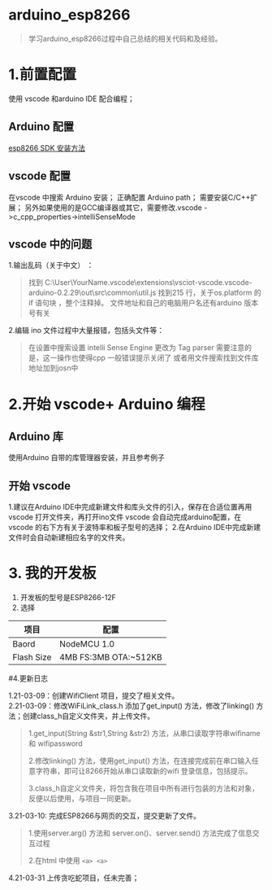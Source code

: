 # arduino_esp8266
>学习arduino_esp8266过程中自己总结的相关代码和及经验。
# 1.前置配置
使用 vscode 和arduino IDE 配合编程；

## Arduino 配置
[esp8266 SDK 安装方法](https://www.arduino.cn/thread-76029-1-1.html)

## vscode 配置
在vscode 中搜索 Arduino 安装；
正确配置 Arduino path；
需要安装C/C++扩展；
另外如果使用的是GCC编译器或其它，需要修改.vscode ->c_cpp_properties->intelliSenseMode

## vscode 中的问题
1.输出乱码（关于中文） ：
> 找到 C:\User\YourName\.vscode\extensions\vsciot-vscode.vscode-arduino-0.2.29\out\src\common\util.js
> 找到215 行，关于os.platform 的 if 语句块 ，整个注释掉。
> 文件地址和自己的电脑用户名还有arduino 版本号有关

2.编辑 ino 文件过程中大量报错，包括头文件等：
> 在设置中搜索设置 intelli Sense Engine 更改为 Tag parser 
> 需要注意的是，这一操作也使得cpp 一般错误提示关闭了
> 或者用文件搜索找到文件库地址加到josn中

# 2.开始 vscode+ Arduino 编程
## Arduino 库
使用Arduino 自带的库管理器安装，并且参考例子
## 开始 vscode 
1.建议在Arduino IDE中完成新建文件和库头文件的引入，保存在合适位置再用　vscode 打开文件夹，再打开ino文件 vscode 会自动完成arduino配置，在vscode 的右下方有关于波特率和板子型号的选择；
2.在Arduino IDE中完成新建文件时会自动新建相应名字的文件夹。  

# 3. 我的开发板  
1. 开发板的型号是ESP8266-12F
2. 选择 

|项目|配置|
| ------- | ------- |
|Baord|NodeMCU 1.0|
|Flash Size|4MB FS:3MB OTA:~512KB|  

#4.更新日志

1.21-03-09：创建WifiClient 项目，提交了相关文件。   
2.21-03-09：修改WiFiLink_class.h 添加了get_input() 方法，修改了linking() 方法；创建class_h自定义文件夹，并上传文件。 
 
>1.get_input(String &str1,String &str2) 方法，从串口读取字符串wifiname 和 wifipassword 
>
>2.修改linking() 方法，使用get_input() 方法，在连接完成前在串口输入任意字符串，即可让8266开始从串口读取新的wifi 登录信息，包括提示。
>
>3.class_h自定义文件夹，将包含我在项目中所有进行包装的方法和对象，反便以后使用，与项目一同更新。   

3.21-03-10: 完成ESP8266与网页的交互，提交更新了文件。 

>1.使用server.arg() 方法和 server.on()、server.send() 方法完成了信息交互过程
>
>2.在html 中使用 ```<a> <a>```
>
  
4.21-03-31 上传贪吃蛇项目，任未完善；
